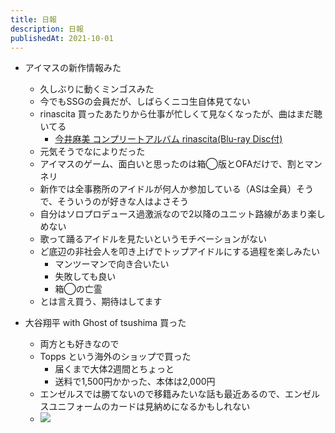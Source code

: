 ```yaml
---
title: 日報
description: 日報
publishedAt: 2021-10-01
---
```


- アイマスの新作情報みた
  - 久しぶりに動くミンゴスみた
  - 今でもSSGの会員だが、しばらくニコ生自体見てない
  - rinascita 買ったあたりから仕事が忙しくて見なくなったが、曲はまだ聴いてる
    - [今井麻美 コンプリートアルバム rinascita(Blu-ray Disc付)](https://www.amazon.co.jp/%E4%BB%8A%E4%BA%95%E9%BA%BB%E7%BE%8E-%E3%82%B3%E3%83%B3%E3%83%97%E3%83%AA%E3%83%BC%E3%83%88%E3%82%A2%E3%83%AB%E3%83%90%E3%83%A0-rinascita-Blu-ray-Disc%E4%BB%98/dp/B06W5Q4WGW)
  - 元気そうでなによりだった
  - アイマスのゲーム、面白いと思ったのは箱◯版とOFAだけで、割とマンネリ
  - 新作では全事務所のアイドルが何人か参加している（ASは全員）そうで、そういうのが好きな人はよさそう
  - 自分はソロプロデュース過激派なので2以降のユニット路線があまり楽しめない
  - 歌って踊るアイドルを見たいというモチベーションがない
  - ど底辺の非社会人を叩き上げでトップアイドルにする過程を楽しみたい
    - マンツーマンで向き合いたい
    - 失敗しても良い
    - 箱◯の亡霊
  - とは言え買う、期待はしてます

- 大谷翔平 with Ghost of tsushima 買った
  - 両方とも好きなので
  - Topps という海外のショップで買った
    - 届くまで大体2週間とちょっと
    - 送料で1,500円かかった、本体は2,000円
  - エンゼルスでは勝てないので移籍みたいな話も最近あるので、エンゼルスユニフォームのカードは見納めになるかもしれない
  - ![](https://i.gyazo.com/68f091191bb657a4a56073db4bbc0824.jpg)
